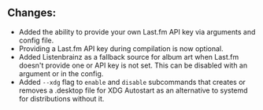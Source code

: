 ## Changes:

- Added the ability to provide your own Last.fm API key via arguments and config file.
- Providing a Last.fm API key during compilation is now optional.
- Added Listenbrainz as a fallback source for album art when Last.fm doesn't provide one or API key is not set. This can be disabled with an argument or in the config.
- Added `--xdg` flag to `enable` and `disable` subcommands that creates or removes a .desktop file for XDG Autostart as an alternative to systemd for distributions without it.
